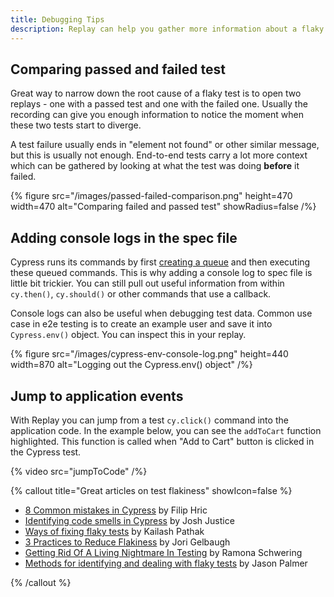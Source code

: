 ```yaml
---
title: Debugging Tips
description: Replay can help you gather more information about a flaky test. There are many strategies that can help you narrow down the root cause of a test failure or flake. Replay DevTools enable you to deep-dive into your code and print out values that would otherwise be hidden from you.
---
```


## Comparing passed and failed test

Great way to narrow down the root cause of a flaky test is to open two replays - one with a passed test and one with the failed one. Usually the recording can give you enough information to notice the moment when these two tests start to diverge.

A test failure usually ends in "element not found" or other similar message, but this is usually not enough. End-to-end tests carry a lot more context which can be gathered by looking at what the test was doing **before** it failed.

{% figure
  src="/images/passed-failed-comparison.png"
  height=470
  width=470
  alt="Comparing failed and passed test"
  showRadius=false
/%}

## Adding console logs in the spec file

Cypress runs its commands by first [creating a queue](https://docs.cypress.io/guides/core-concepts/introduction-to-cypress#Commands-Run-Serially) and then executing these queued commands. This is why adding a console log to spec file is little bit trickier. You can still pull out useful information from within `cy.then()`, `cy.should()` or other commands that use a callback.

Console logs can also be useful when debugging test data. Common use case in e2e testing is to create an example user and save it into `Cypress.env()` object. You can inspect this in your replay.

{% figure
  src="/images/cypress-env-console-log.png"
  height=440
  width=870
  alt="Logging out the Cypress.env() object"
/%}

## Jump to application events

With Replay you can jump from a test `cy.click()` command into the application code. In the example below, you can see the `addToCart` function highlighted. This function is called when "Add to Cart" button is clicked in the Cypress test.

{% video src="jumpToCode" /%}

{% callout title="Great articles on test flakiness" showIcon=false %}

- [8 Common mistakes in Cypress](https://filiphric.com/8-common-mistakes-in-cypress-and-how-to-avoid-them) by Filip Hric
- [Identifying code smells in Cypress](https://codingitwrong.com/2020/10/09/identifying-code-smells-in-cypress) by Josh Justice
- [Ways of fixing flaky tests](https://kailash-pathak.medium.com/ways-of-fixing-flaky-tests-in-cypress-840329d759e5) by Kailash Pathak
- [3 Practices to Reduce Flakiness](https://spin.atomicobject.com/2021/07/20/reduce-flakiness-cypress-tests/) by Jori Gelbaugh
- [Getting Rid Of A Living Nightmare In Testing](https://www.smashingmagazine.com/2021/04/flaky-tests-living-nightmare/) by Ramona Schwering
- [Methods for identifying and dealing with flaky tests](https://www.youtube.com/watch?v=38pW08_nY_k) by Jason Palmer

{% /callout %}
